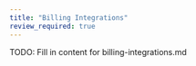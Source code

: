 ```yaml
---
title: "Billing Integrations"
review_required: true
---
```


TODO: Fill in content for billing-integrations.md